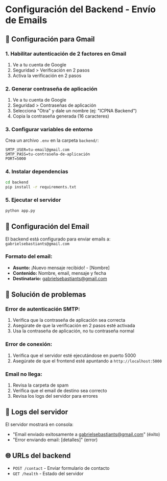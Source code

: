 # Configuración del Backend - Envío de Emails

## 🚀 Configuración para Gmail

### 1. Habilitar autenticación de 2 factores en Gmail
1. Ve a tu cuenta de Google
2. Seguridad > Verificación en 2 pasos
3. Activa la verificación en 2 pasos

### 2. Generar contraseña de aplicación
1. Ve a tu cuenta de Google
2. Seguridad > Contraseñas de aplicación
3. Selecciona "Otra" y dale un nombre (ej: "ICPNA Backend")
4. Copia la contraseña generada (16 caracteres)

### 3. Configurar variables de entorno
Crea un archivo `.env` en la carpeta `backend/`:

```env
SMTP_USER=tu-email@gmail.com
SMTP_PASS=tu-contraseña-de-aplicación
PORT=5000
```

### 4. Instalar dependencias
```bash
cd backend
pip install -r requirements.txt
```

### 5. Ejecutar el servidor
```bash
python app.py
```

## 📧 Configuración del Email

El backend está configurado para enviar emails a: `gabrielsebastiants@gmail.com`

### Formato del email:
- **Asunto:** ¡Nuevo mensaje recibido! - [Nombre]
- **Contenido:** Nombre, email, mensaje y fecha
- **Destinatario:** gabrielsebastiants@gmail.com

## 🔧 Solución de problemas

### Error de autenticación SMTP:
1. Verifica que la contraseña de aplicación sea correcta
2. Asegúrate de que la verificación en 2 pasos esté activada
3. Usa la contraseña de aplicación, no tu contraseña normal

### Error de conexión:
1. Verifica que el servidor esté ejecutándose en puerto 5000
2. Asegúrate de que el frontend esté apuntando a `http://localhost:5000`

### Email no llega:
1. Revisa la carpeta de spam
2. Verifica que el email de destino sea correcto
3. Revisa los logs del servidor para errores

## 📝 Logs del servidor

El servidor mostrará en consola:
- "Email enviado exitosamente a gabrielsebastiants@gmail.com" (éxito)
- "Error enviando email: [detalles]" (error)

## 🌐 URLs del backend

- `POST /contact` - Enviar formulario de contacto
- `GET /health` - Estado del servidor
